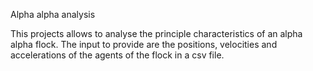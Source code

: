 Alpha alpha analysis

This projects allows to analyse the principle characteristics of an alpha alpha flock. The input to provide are the positions, velocities and accelerations of the agents of the flock in a csv file.

